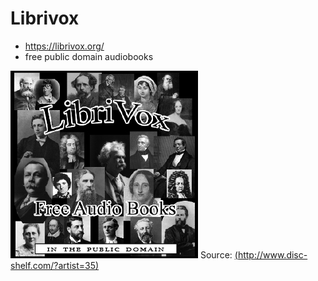 Librivox
========

-   <https://librivox.org/>
-   free public domain audiobooks

![](imgs/1227117635-librivox_cover.jpg) Source:
[(<http://www.disc-shelf.com/?artist=35>)](http://www.disc-shelf.com/?artist=35)
